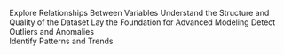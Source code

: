 Explore Relationships Between Variables
Understand the Structure and Quality of the Dataset
Lay the Foundation for Advanced Modeling
Detect Outliers and Anomalies    
Identify Patterns and Trends
